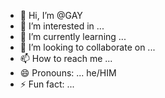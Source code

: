 - 👋 Hi, I’m @GAY
- 👀 I’m interested in ...
- 🌱 I’m currently learning ...
- 💞️ I’m looking to collaborate on ...
- 📫 How to reach me ...
- 😄 Pronouns: ... he/HIM
- ⚡ Fun fact: ...

<!---
ScriptxdDream/ScriptxdDream is a ✨ special ✨ repository because its `README.md` (this file) appears on your GitHub profile.
You can click the Preview link to take a look at your changes.
--->
